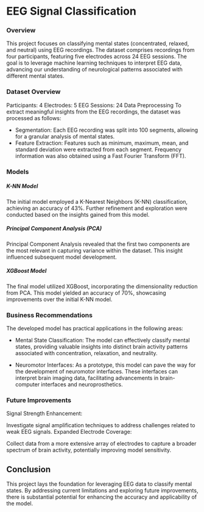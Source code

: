 # EEG Signal Classification

### Overview
This project focuses on classifying mental states (concentrated, relaxed, and neutral) using EEG recordings. The dataset comprises recordings from four participants, featuring five electrodes across 24 EEG sessions. The goal is to leverage machine learning techniques to interpret EEG data, advancing our understanding of neurological patterns associated with different mental states.

### Dataset Overview
Participants: 4
Electrodes: 5
EEG Sessions: 24
Data Preprocessing
To extract meaningful insights from the EEG recordings, the dataset was processed as follows:

- Segmentation: Each EEG recording was split into 100 segments, allowing for a granular analysis of mental states.
- Feature Extraction: Features such as minimum, maximum, mean, and standard deviation were extracted from each segment. Frequency information was also obtained using a Fast Fourier Transform (FFT).

### Models

##### K-NN Model
The initial model employed a K-Nearest Neighbors (K-NN) classification, achieving an accuracy of 43%. Further refinement and exploration were conducted based on the insights gained from this model.

##### Principal Component Analysis (PCA)
Principal Component Analysis revealed that the first two components are the most relevant in capturing variance within the dataset. This insight influenced subsequent model development.

##### XGBoost Model
The final model utilized XGBoost, incorporating the dimensionality reduction from PCA. This model yielded an accuracy of 70%, showcasing improvements over the initial K-NN model.

### Business Recommendations
The developed model has practical applications in the following areas:

- Mental State Classification: The model can effectively classify mental states, providing valuable insights into distinct brain activity patterns associated with concentration, relaxation, and neutrality.

- Neuromotor Interfaces: As a prototype, this model can pave the way for the development of neuromotor interfaces. These interfaces can interpret brain imaging data, facilitating advancements in brain-computer interfaces and neuroprosthetics.

### Future Improvements
Signal Strength Enhancement:

Investigate signal amplification techniques to address challenges related to weak EEG signals.
Expanded Electrode Coverage:

Collect data from a more extensive array of electrodes to capture a broader spectrum of brain activity, potentially improving model sensitivity.

## Conclusion
This project lays the foundation for leveraging EEG data to classify mental states. By addressing current limitations and exploring future improvements, there is substantial potential for enhancing the accuracy and applicability of the model.
